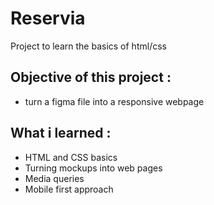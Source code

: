 # Reservia
Project to learn the basics of html/css

## Objective of this project : 
- turn a figma file into a responsive webpage

## What i learned : 
- HTML and CSS basics
- Turning mockups into web pages
- Media queries
- Mobile first approach


